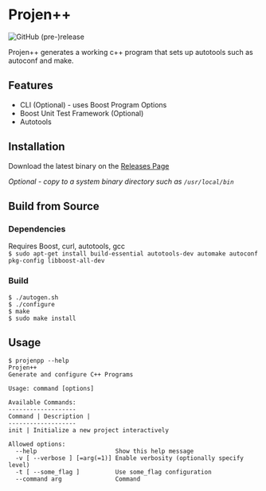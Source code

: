 # Projen++
![GitHub (pre-)release](https://img.shields.io/github/release/JBaczuk/projenpp/all.svg)

Projen++ generates a working c++ program that sets up autotools such as autoconf and make.

## Features
* CLI (Optional) - uses Boost Program Options
* Boost Unit Test Framework (Optional)
* Autotools

## Installation
Download the latest binary on the [Releases Page](https://github.com/JBaczuk/projenpp/releases)

*Optional - copy to a system binary directory such as `/usr/local/bin`*

## Build from Source
### Dependencies
Requires Boost, curl, autotools, gcc  
`$ sudo apt-get install build-essential autotools-dev automake autoconf pkg-config libboost-all-dev`

### Build
```
$ ./autogen.sh
$ ./configure
$ make
$ sudo make install
```

## Usage
```
$ projenpp --help
Projen++
Generate and configure C++ Programs

Usage: command [options]

Available Commands:
-------------------
Command | Description |
-------------------
init | Initialize a new project interactively

Allowed options:
  --help                      Show this help message
  -v [ --verbose ] [=arg(=1)] Enable verbosity (optionally specify level)
  -t [ --some_flag ]          Use some_flag configuration
  --command arg               Command
```

